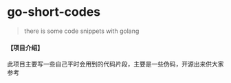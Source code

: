 # go-short-codes
> there is some code snippets with golang

#### 【项目介绍】
此项目主要写一些自己平时会用到的代码片段，主要是一些伪码，开源出来供大家参考 



